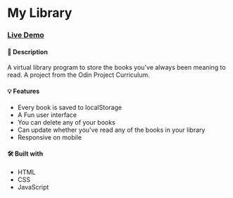 # My Library

### [Live Demo](https://neil-140301.github.io/Library-app/)



#### 📝 Description
A virtual library program to store the books you've always been meaning to read. A project from the Odin Project Curriculum. 

#### 💡 Features
* Every book is saved to localStorage
* A Fun user interface
* You can delete any of your books
* Can update whether you've read any of the books in your library
* Responsive on mobile

#### 🛠️ Built with
 * HTML
 * CSS
 * JavaScript
